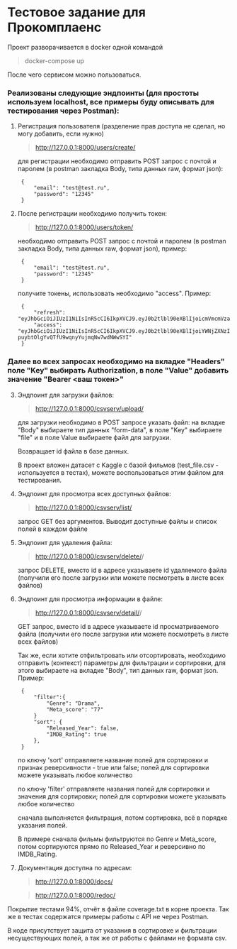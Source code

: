 # Тестовое задание для Прокомплаенс


Проект разворачивается в docker одной командой
> docker-compose up

После чего сервисом можно пользоваться.

### Реализованы следующие эндпоинты (для простоты используем localhost, все примеры буду описывать для тестирования через Postman):

1) Регистрация пользователя (разделение прав доступа не сделал, но могу добавить, если нужно)
    > http://127.0.0.1:8000/users/create/
    
    для регистрации необходимо отправить POST запрос c почтой и паролем (в postman закладка Body, типа данных raw, формат json):
    
        {
            "email": "test@test.ru",
            "password": "12345"
        }


2) После регистрации необходимо получить токен:
    > http://127.0.0.1:8000/users/token/

    необходимо отправить POST запрос c почтой и паролем (в postman закладка Body, типа данных raw, формат json), пример:

        {
            "email": "test@test.ru",
            "password": "12345"
        }

    получите токены, использовать необходимо "access". Пример:

        {
            "refresh": "eyJhbGciOiJIUzI1NiIsInR5cCI6IkpXVCJ9.eyJ0b2tlbl90eXBlIjoicmVmcmVzaCIsImV4cCI6MTY5NTkxMDgxNywiaWF0IjoxNjk0MTgyODE3LCJqdGkiOiIxMTg1NDkwYTk2NDc0NzgxOWNjY2Q1Y2QyZjEwMDg2NiIsInVzZXJfaWQiOjF9.14YxjDgJsVvKwAlH_5M32AMHr0G_zfCHlhIqcP17cZI",
            "access": "eyJhbGciOiJIUzI1NiIsInR5cCI6IkpXVCJ9.eyJ0b2tlbl90eXBlIjoiYWNjZXNzIiwiZXhwIjoxNjk1MDQ2ODE3LCJpYXQiOjE2OTQxODI4MTcsImp0aSI6IjRmYzk4MmVlYThlNjQwYmM5ZGIwYTk5OGY2ZTI5N2YyIiwidXNlcl9pZCI6MX0.SrJpFh6-puybtOlgYvQTfU9wqnyYujmqNw7wdNWwSYI"
        }

### Далее во всех запросах необходимо на вкладке "Headers" поле "Key" выбирать Authorization, в поле "Value" добавить значение "Bearer <ваш токен>"


3) Эндпоинт для загрузки файлов:
    > http://127.0.0.1:8000/csvserv/upload/

    для загрузки необходимо в POST запросе указать файл: на вкладке "Body" выбираете тип данных "form-data", в поле "Key" выбираете "file" и в поле Value выбираете файл для загрузки.
    
    Возвращает id файла в базе данных.
    
    В проект вложен датасет с Kaggle с базой фильмов (test_file.csv - используется в тестах), можете воспользоваться этим файлом для тестирования.


4) Эндпоинт для просмотра всех доступных файлов: 
    > http://127.0.0.1:8000/csvserv/list/

    запрос GET без аргументов.
    Выводит доступные файлы и список полей в каждом файле


5) Эндпоинт для удаления файла:
    > http://127.0.0.1:8000/csvserv/delete/<id>/

    запрос DELETE, вместо id в адресе указываете id удаляемого файла (получили его после загрузки или можете посмотреть в листе всех файлов)


6) Эндпоинт для просмотра информации в файле:
    > http://127.0.0.1:8000/csvserv/detail/<id>/

    GET запрос, вместо id в адресе указываете id просматриваемого файла (получили его после загрузки или можете посмотреть в листе всех файлов)
    
    Так же, если хотите отфильтровать или отсортировать, необходимо отправить (контекст) параметры для фильтрации и сортировки, для этого выбираете на вкладке "Body", тип данных raw, формат json. Пример:

        {
            "filter":{
                "Genre": "Drama",
                "Meta_score": "77"
            }
            "sort": {
                "Released_Year": false,
                "IMDB_Rating": true
            },
        }

    по ключу 'sort' отправляете название полей для сортировки и признак реверсивности - true или false; полей для сортировки можете указывать любое количество
    
    по ключу 'filter' отправляете названия полей для сортировки и значения для сортировки; полей для сортировки можете указывать любое количество
    
    сначала выполняется фильтрация, потом сортировка, всё в порядке указания полей.

    В примере сначала фильмы фильтруются по Genre и Meta_score, потом сортируются прямо по Released_Year и реверсивно по IMDB_Rating.


7) Документация доступна по адресам:
    > http://127.0.0.1:8000/docs/

    > http://127.0.0.1:8000/redoc/


Покрытие тестами 94%, отчёт в файле coverage.txt в корне проекта. Так же в тестах содержатся примеры работы с API не через Postman.

В коде присутствует защита от указания в сортировке и фильтрации несуществующих полей, а так же от работы с файлами не формата csv.